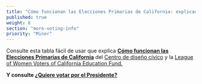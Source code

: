 ```yaml
---
title: "Cómo funcionan las Elecciones Primarias de California: explicación de los dos mejores"
published: true
weight: 8
section: "more-voting-info"
priority: "Minor"
---
```



Consulte esta tabla fácil de usar que explica [**Cómo funcionan las Elecciones Primarias de California**](https://drive.google.com/file/d/0B0h2E_kd8S-LVml3cUc5NExFdjItclRzRXF3aUJCRnVGSVdN/view?usp=sharing) del [Centro de diseño cívico](http://civicdesign.org/) y la [League of Women Voters of California Education Fund.](https://cavotes.org/)  

**Y consulte [¿Quiere votar por el Presidente?](https://drive.google.com/file/d/0B0h2E_kd8S-LeGY1ZGl4Y2ZxZF9qdmxqd0FsbE50b1RHdTVr/view?usp=sharing)**  
